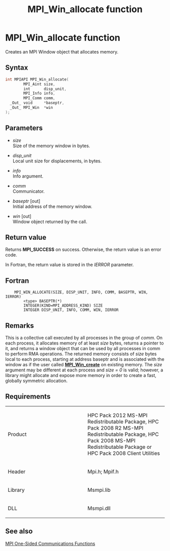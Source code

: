 ﻿---
title: MPI_Win_allocate function
TOCTitle: MPI_Win_allocate function
mtps_version: v=VS.85
f1_keywords:
- MPI_WIN_ALLOCATE
- mpif/MPI_Win_allocate
- mpi/MPI_WIN_ALLOCATE
dev_langs:
- C++
- C
---

# MPI\_Win\_allocate function

Creates an MPI Window object that allocates memory.

## Syntax

``` c++
int MPIAPI MPI_Win_allocate(
        MPI_Aint size,
        int      disp_unit,
        MPI_Info info,
        MPI_Comm comm,
  _Out_ void     *baseptr,
  _Out_ MPI_Win  *win
);
```

## Parameters

  - *size*  
    Size of the memory window in bytes.

  - *disp\_unit*  
    Local unit size for displacements, in bytes.

  - *info*  
    Info argument.

  - *comm*  
    Communicator.

  - *baseptr* \[out\]  
    Initial address of the memory window.

  - *win* \[out\]  
    Window object returned by the call.

## Return value

Returns **MPI\_SUCCESS** on success. Otherwise, the return value is an error code.

In Fortran, the return value is stored in the *IERROR* parameter.

## Fortran

``` FORTRAN
    MPI_WIN_ALLOCATE(SIZE, DISP_UNIT, INFO, COMM, BASEPTR, WIN, IERROR)
        <type> BASEPTR(*)
        INTEGER(KIND=MPI_ADDRESS_KIND) SIZE
        INTEGER DISP_UNIT, INFO, COMM, WIN, IERROR
```

## Remarks

This is a collective call executed by all processes in the group of *comm*. On each process, it allocates memory of at least *size* bytes, returns a pointer to it, and returns a window object that can be used by all processes in comm to perform RMA operations. The returned memory consists of *size* bytes local to each process, starting at address baseptr and is associated with the window as if the user called [**MPI\_Win\_create**](mpi-win-create-function.md) on existing memory. The *size* argument may be different at each process and *size = 0* is valid; however, a library might allocate and expose more memory in order to create a fast, globally symmetric allocation.

## Requirements

<table>
<colgroup>
<col style="width: 50%" />
<col style="width: 50%" />
</colgroup>
<tbody>
<tr class="odd">
<td><p>Product</p></td>
<td><p>HPC Pack 2012 MS-MPI Redistributable Package, HPC Pack 2008 R2 MS-MPI Redistributable Package, HPC Pack 2008 MS-MPI Redistributable Package or HPC Pack 2008 Client Utilities</p></td>
</tr>
<tr class="even">
<td><p>Header</p></td>
<td>Mpi.h;
Mpif.h</td>
</tr>
<tr class="odd">
<td><p>Library</p></td>
<td>Msmpi.lib</td>
</tr>
<tr class="even">
<td><p>DLL</p></td>
<td>Msmpi.dll</td>
</tr>
</tbody>
</table>


## See also

[MPI One-Sided Communications Functions](mpi-one-sided-communications-functions.md)

